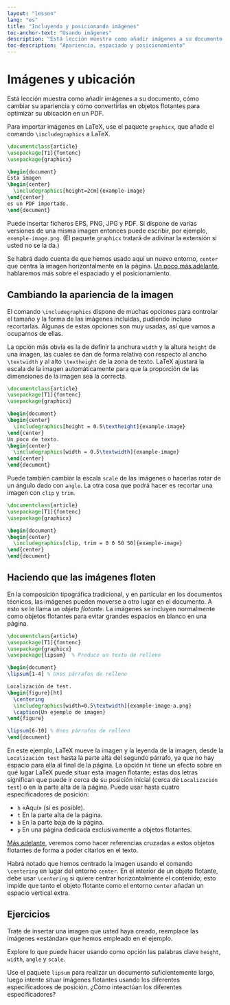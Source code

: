 ```yaml
---
layout: "lesson"
lang: "es"
title: "Incluyendo y posicionando imágenes"
toc-anchor-text: "Usando imágenes"
description: "Está lección muestra como añadir imágenes a su documento, cómo cambiar su apariencia y cómo convertirlas en objetos flotantes para optimizar su ubicación en un PDF."
toc-description: "Apariencia, espaciado y posicionamiento"
---
```


# Imágenes y ubicación

<span
  class="summary">Está lección muestra como añadir imágenes a su documento, cómo cambiar su apariencia y cómo convertirlas en objetos flotantes para optimizar su ubicación en un PDF.</span>

Para importar imágenes en LaTeX, use el paquete `graphicx`, 
que añade el comando `\includegraphics` a LaTeX.

```latex
\documentclass{article}
\usepackage[T1]{fontenc}
\usepackage{graphicx}

\begin{document}
Esta imagen
\begin{center}
  \includegraphics[height=2cm]{example-image}
\end{center}
es un PDF importado.
\end{document}
```

Puede insertar ficheros EPS, PNG, JPG y PDF.
Si dispone de varias versiones de una misma imagen entonces puede escribir,
por ejemplo, `exemple-image.png`. (El paquete `graphicx` tratará de adivinar 
la extensión si usted no se la da.)

Se habrá dado cuenta de que hemos usado aquí un nuevo entorno, `center` que centra
la imagen horizontalmente en la página. [Un poco más adelante](lesson-11), hablaremos más 
sobre el espaciado y el posicionamiento.

## Cambiando la apariencia de la imagen

El comando `\includegraphics` dispone de muchas opciones para controlar
el tamaño y la forma de las imágenes incluidas, pudiendo incluso recortarlas.
Algunas de estas opciones son muy usadas, así que vamos a ocuparnos de ellas.

La opción más obvia es la de definir la anchura `width` y la altura `height` de una
imagen, las cuales se dan de forma relativa con respecto al ancho `\textwidth` y al 
alto `\textheight` de la zona de texto. LaTeX ajustará la escala de la imagen automáticamente
para que la proporción de las dimensiones de la imagen sea la correcta.

```latex
\documentclass{article}
\usepackage[T1]{fontenc}
\usepackage{graphicx}

\begin{document}
\begin{center}
  \includegraphics[height = 0.5\textheight]{example-image}
\end{center}
Un poco de texto.
\begin{center}
  \includegraphics[width = 0.5\textwidth]{example-image}
\end{center}
\end{document}
```

Puede también cambiar la escala `scale` de las imágenes o hacerlas rotar de un ángulo dado con `angle`.
La otra cosa que podrá hacer es recortar una imagen con `clip` y `trim`.

```latex
\documentclass{article}
\usepackage[T1]{fontenc}
\usepackage{graphicx}

\begin{document}
\begin{center}
  \includegraphics[clip, trim = 0 0 50 50]{example-image}
\end{center}
\end{document}
```

## Haciendo que las imágenes floten

En la composición tipográfica tradicional, y en particular en los documentos técnicos,
las imágenes pueden moverse a otro lugar en el documento.
A esto se le llama un *objeto flotante*. La imágenes se incluyen normalmente como objetos
flotantes para evitar grandes espacios en blanco en una página.

```latex
\documentclass{article}
\usepackage[T1]{fontenc}
\usepackage{graphicx}
\usepackage{lipsum}  % Produce un texto de relleno

\begin{document}
\lipsum[1-4] % Unos párrafos de relleno

Localización de test.
\begin{figure}[ht]
  \centering
  \includegraphics[width=0.5\textwidth]{example-image-a.png}
  \caption{Un ejemplo de imagen}
\end{figure}

\lipsum[6-10] % Unos párrafos de relleno
\end{document}
```

En este ejemplo, LaTeX mueve la imagen y la leyenda de la imagen, desde la `Localización
test` hasta la parte alta del segundo párrafo, ya que no hay espacio para ella al final de
la página. La opción `ht` tiene un efecto sobre en qué lugar LaTeX puede situar esta imagen flotante; estas
dos letras significan que puede ir cerca de su posición inicial (cerca de `Localización test`)
o en la parte alta de la página. Puede usar hasta cuatro especificadores de posición:

- `h` «Aquí» (si es posible).
- `t` En la parte alta de la página.
- `b` En la parte baja de la página.
- `p` En una página dedicada exclusivamente a objetos flotantes.

[Más adelante](lesson-09), veremos como hacer referencias cruzadas a estos objetos flotantes
de forma a poder citarlos en el texto.

Habrá notado que hemos centrado la imagen usando el comando `\centering` en lugar del
entorno `center`. En el interior de un objeto flotante, debe usar `\centering` si quiere
centrar horizontalmente el contenido; esto impide que tanto el objeto flotante como el 
entorno `center` añadan un espacio vertical extra.

## Ejercicios

Trate de insertar una imagen que usted haya creado, reemplace las imágenes «estándar»
que hemos empleado en el ejemplo.

Explore lo que puede hacer usando como opción las palabras clave `height`, `width`, 
`angle` y `scale`.

Use el paquete `lipsum` para realizar un documento suficientemente largo, luego intente
situar imágenes flotantes usando los diferentes especificadores de posición. ¿Cómo inteactúan
los diferentes especificadores? 
